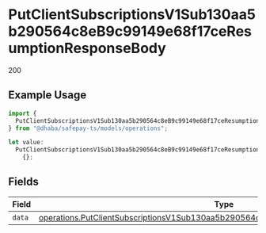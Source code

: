 # PutClientSubscriptionsV1Sub130aa5b290564c8eB9c99149e68f17ceResumptionResponseBody

200

## Example Usage

```typescript
import {
  PutClientSubscriptionsV1Sub130aa5b290564c8eB9c99149e68f17ceResumptionResponseBody,
} from "@dhaba/safepay-ts/models/operations";

let value:
  PutClientSubscriptionsV1Sub130aa5b290564c8eB9c99149e68f17ceResumptionResponseBody =
    {};
```

## Fields

| Field                                                                                                                                                                                        | Type                                                                                                                                                                                         | Required                                                                                                                                                                                     | Description                                                                                                                                                                                  |
| -------------------------------------------------------------------------------------------------------------------------------------------------------------------------------------------- | -------------------------------------------------------------------------------------------------------------------------------------------------------------------------------------------- | -------------------------------------------------------------------------------------------------------------------------------------------------------------------------------------------- | -------------------------------------------------------------------------------------------------------------------------------------------------------------------------------------------- |
| `data`                                                                                                                                                                                       | [operations.PutClientSubscriptionsV1Sub130aa5b290564c8eB9c99149e68f17ceResumptionData](../../models/operations/putclientsubscriptionsv1sub130aa5b290564c8eb9c99149e68f17ceresumptiondata.md) | :heavy_minus_sign:                                                                                                                                                                           | N/A                                                                                                                                                                                          |